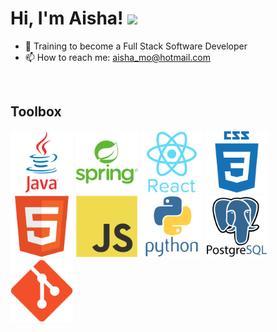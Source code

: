 <!-- ### Hi there 👋 -->

<!--
**aisha-png/aisha-png** is a ✨ _special_ ✨ repository because its `README.md` (this file) appears on your GitHub profile.

Here are some ideas to get you started:

- 🔭 I’m currently working on ...
- 🌱 I’m currently learning ...
- 👯 I’m looking to collaborate on ...
- 🤔 I’m looking for help with ...
- 💬 Ask me about ...
- 📫 How to reach me: ...
- 😄 Pronouns: ...
- ⚡ Fun fact: ...
-->

# Hi, I'm Aisha! [<img src="https://img.shields.io/badge/LinkedIn-0077B5?style=for-the-badge&logo=linkedin&logoColor=white" width=100px>](https://www.linkedin.com/in/aisha-mohamed-8773aa198/)


- 🔭 Training to become a Full Stack Software Developer
- 📫  How to reach me: [aisha_mo@hotmail.com](aisha_mo@hotmail.com) <br/>


<br/>

## Toolbox
<p align="left">
<img src="https://github.com/devicons/devicon/blob/master/icons/java/java-original-wordmark.svg" width=100px>
<img src="https://github.com/devicons/devicon/blob/master/icons/spring/spring-original-wordmark.svg" width=100px>
<img src="https://github.com/devicons/devicon/blob/master/icons/react/react-original-wordmark.svg" width=100px>
<img src="https://github.com/devicons/devicon/blob/master/icons/css3/css3-plain-wordmark.svg" width=100px>
<img src="https://github.com/devicons/devicon/blob/master/icons/html5/html5-original.svg" width=100px>
<img src="https://github.com/devicons/devicon/blob/master/icons/javascript/javascript-original.svg" width=100px>
<img src="https://github.com/devicons/devicon/blob/master/icons/python/python-original-wordmark.svg" width=100px>
<img src="https://github.com/devicons/devicon/blob/master/icons/postgresql/postgresql-original-wordmark.svg" width=100px>
<img src="https://github.com/devicons/devicon/blob/master/icons/git/git-original.svg" width=100px>
</p>

<br/>


<!--

# My GitHub Status

![Anurag's GitHub stats](https://github-readme-stats.vercel.app/api?username=aisha-png&show_icons=true&theme=tokyonight)
<br/>
<br/>
[![Top Langs](https://github-readme-stats.vercel.app/api/top-langs/?username=aisha-png&layout=compact&theme=tokyonight)](https://github.com/anuraghazra/github-readme-stats)
<br/>
-->
<!-- [![Ashutosh's github activity graph](https://activity-graph.herokuapp.com/graph?username=aisha-png&theme=rogue)](https://github.com/ashutosh00710/github-readme-activity-graph)-->

